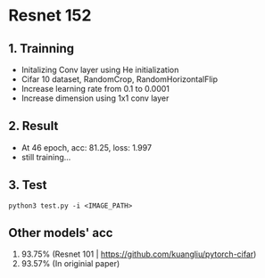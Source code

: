 # Resnet 152
 
## 1. Trainning
 - Initalizing Conv layer using He initialization
 - Cifar 10 dataset, RandomCrop, RandomHorizontalFlip 
 - Increase learning rate from 0.1 to 0.0001
 - Increase dimension using 1x1 conv layer

## 2. Result
 - At 46 epoch, acc: 81.25, loss: 1.997
 - still training...
 
## 3. Test
`` python3 test.py -i <IMAGE_PATH> ``

## Other models' acc
 1. 93.75% (Resnet 101 | https://github.com/kuangliu/pytorch-cifar)
 2. 93.57% (In originial paper)
